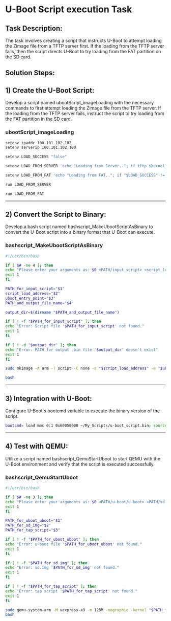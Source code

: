 # U-Boot Script execution Task

## Task Description:
The task involves creating a script that instructs U-Boot to attempt loading the Zimage file from a TFTP server first. If the loading from the TFTP server fails, then the script directs U-Boot to try loading from the FAT partition on the SD card.

## Solution Steps:


## 1) Create the U-Boot Script:
Develop a script named ubootScript_imageLoading with the necessary commands to first attempt loading the Zimage file from the TFTP server. If the loading from the TFTP server fails, instruct the script to try loading from the FAT partition in the SD card.

### ubootScript_imageLoading 
```bash
setenv ipaddr 100.101.102.102
setenv serverip 100.101.102.100

setenv LOAD_SUCCESS "false"

setenv LOAD_FROM_SERVER 'echo "Loading from Server.."; if tftp $kernel_addr_r Zimage; then echo "Loading from Server is DONE!"; bootz $kernel_addr_r $fdt_addr_r; else echo "Failed to load from Server!"; setenv LOAD_SUCCESS "true"; fi'

setenv LOAD_FROM_FAT 'echo "Loading from FAT.."; if "$LOAD_SUCCESS" != "true"; then if mmc dev; then if fatload mmc 0:1 $kernel_addr_r Zimage; then echo "Loading from FAT is DONE!"; bootz $kernel_addr_r $fdt_addr_r; else echo "Failed to load from FAT"; setenv LOAD_SUCCESS "true"; fi; else echo "mmc device not found"; fi; else echo "Error: Already Loaded from Server"; fi'

run LOAD_FROM_SERVER

run LOAD_FROM_FAT

```

---

## 2) Convert the Script to Binary:
Develop a bash script named bashscript_MakeUbootScriptAsBinary to convert the U-Boot script into a binary format that U-Boot can execute.

### bashscript_MakeUbootScriptAsBinary
```bash
#!/usr/bin/bash

if [ $# -ne 4 ]; then
echo "Please enter your arguments as: $0 <PATH/input_script> <script_load_address> <uboot_entry_point> <PATH/output_file_name>"
exit 1
fi

PATH_for_input_script="$1"
script_load_address="$2"
uboot_entry_point="$3"
PATH_and_output_file_name="$4"

output_dir=$(dirname "$PATH_and_output_file_name")

if [ ! -f "$PATH_for_input_script" ]; then 
echo "Error: Script file '$PATH_for_input_script' not found."
exit 1
fi

if [ ! -d "$output_dir" ]; then 
echo "Error: PATH for output .bin file '$output_dir' doesn't exist"
exit 1
fi

sudo mkimage -A arm -T script -C none -a "$script_load_address" -e "$uboot_entry_point" -n 'MyScript' -d "$PATH_for_input_script" "$PATH_and_output_file_name"

bash
```

---

## 3) Integration with U-Boot:
Configure U-Boot's bootcmd variable to execute the binary version of the script.

```bash
bootcmd= load mmc 0:1 0x60050000 ~/My_Scripts/u-boot_script.bin; source 0x60050000
```

---

## 4) Test with QEMU:
Utilize a script named bashscript_QemuStartUboot to start QEMU with the U-Boot environment and verify that the script is executed successfully.

### bashscript_QemuStartUboot

```bash
#!/usr/bin/bash

if [ $# -ne 3 ]; then
echo "Please enter your arguments as: $0 <PATH/u-boot/u-boot> <PATH/sd.img> <PATH/tap_script>"
exit 1
fi

PATH_for_uboot_uboot="$1"
PATH_for_sd_img="$2"
PATH_for_tap_script="$3"

if [ ! -f "$PATH_for_uboot_uboot" ]; then 
echo "Error: u-boot file '$PATH_for_uboot_uboot' not found."
exit 1
fi

if [ ! -f "$PATH_for_sd_img" ]; then 
echo "Error: sd.img '$PATH_for_sd_img' not found."
exit 1
fi

if [ ! -f "$PATH_for_tap_script" ]; then 
echo "Error: tap script '$PATH_for_tap_script' not found."
exit 1
fi

sudo qemu-system-arm -M vexpress-a9 -m 128M -nographic -kernel "$PATH_for_uboot_uboot" -sd "$PATH_for_sd_img" -net tap,script="$PATH_for_tap_script" -net nic
bash
```
